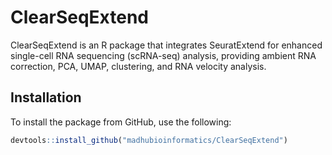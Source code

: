 # ClearSeqExtend

ClearSeqExtend is an R package that integrates SeuratExtend for enhanced single-cell RNA sequencing (scRNA-seq) analysis, providing ambient RNA correction, PCA, UMAP, clustering, and RNA velocity analysis.

## Installation
To install the package from GitHub, use the following:
```r
devtools::install_github("madhubioinformatics/ClearSeqExtend")
